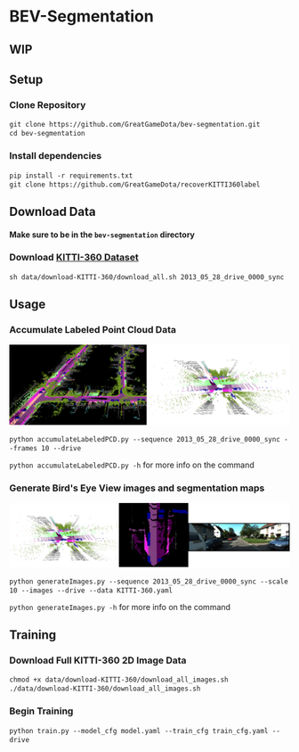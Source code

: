 
# BEV-Segmentation

## WIP

## Setup

### Clone Repository
```
git clone https://github.com/GreatGameDota/bev-segmentation.git
cd bev-segmentation
```  

### Install dependencies
```
pip install -r requirements.txt
git clone https://github.com/GreatGameDota/recoverKITTI360label
```  

## Download Data
#### Make sure to be in the `bev-segmentation` directory
### Download [KITTI-360 Dataset](http://www.cvlibs.net/datasets/kitti-360/)
```
sh data/download-KITTI-360/download_all.sh 2013_05_28_drive_0000_sync
```  

## Usage

### Accumulate Labeled Point Cloud Data

<img src="https://github.com/GreatGameDota/bev-segmentation/blob/main/.github/accum.png?raw=true">

```
python accumulateLabeledPCD.py --sequence 2013_05_28_drive_0000_sync --frames 10 --drive
```

`python accumulateLabeledPCD.py -h` for more info on the command

### Generate Bird's Eye View images and segmentation maps

<img src="https://github.com/GreatGameDota/bev-segmentation/blob/main/.github/bev.png?raw=true">

```
python generateImages.py --sequence 2013_05_28_drive_0000_sync --scale 10 --images --drive --data KITTI-360.yaml
```

`python generateImages.py -h` for more info on the command

## Training

### Download Full KITTI-360 2D Image Data

```
chmod +x data/download-KITTI-360/download_all_images.sh
./data/download-KITTI-360/download_all_images.sh
```

### Begin Training

```
python train.py --model_cfg model.yaml --train_cfg train_cfg.yaml --drive
```

